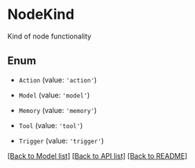 # NodeKind

Kind of node functionality

## Enum

* `Action` (value: `'action'`)

* `Model` (value: `'model'`)

* `Memory` (value: `'memory'`)

* `Tool` (value: `'tool'`)

* `Trigger` (value: `'trigger'`)

[[Back to Model list]](../README.md#documentation-for-models) [[Back to API list]](../README.md#documentation-for-api-endpoints) [[Back to README]](../README.md)

